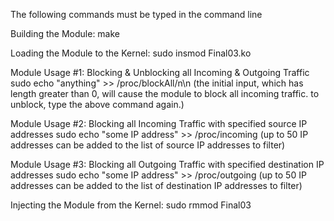The following commands must be typed in the command line

Building the Module:
make

Loading the Module to the Kernel:
sudo insmod Final03.ko


Module Usage #1: Blocking & Unblocking all Incoming & Outgoing Traffic
sudo echo "anything" >> /proc/blockAll/n\n
(the initial input, which has length greater than 0, will cause the module to block all incoming traffic.
to unblock, type the above command again.)



Module Usage #2: Blocking all Incoming Traffic with specified source IP addresses
sudo echo "some IP address" >> /proc/incoming
(up to 50 IP addresses can be added to the list of source IP addresses to filter)


Module Usage #3: Blocking all Outgoing Traffic with specified destination IP addresses
sudo echo "some IP address" >> /proc/outgoing
(up to 50 IP addresses can be added to the list of destination IP addresses to filter)


Injecting the Module from the Kernel:
sudo rmmod Final03
